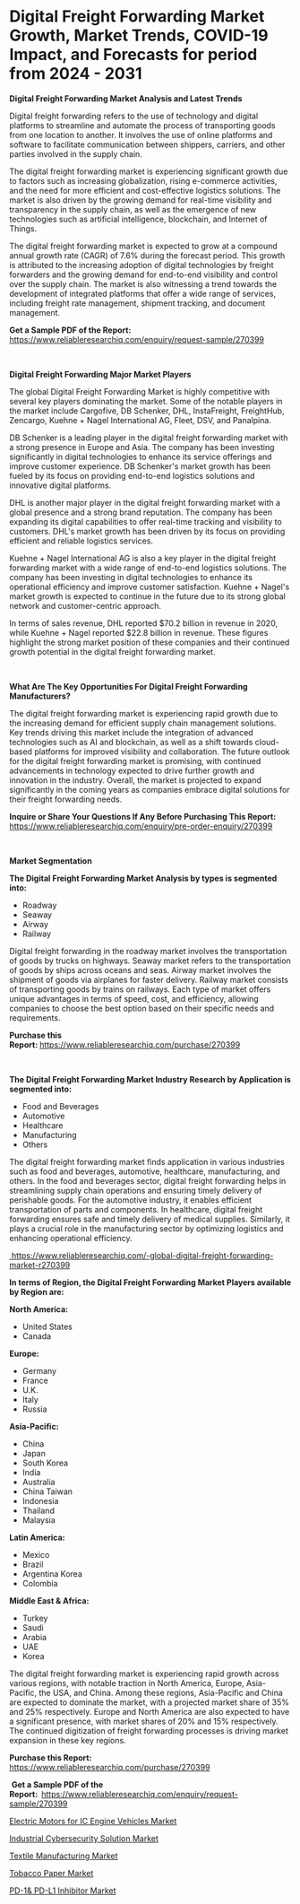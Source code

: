 <p><h1>Digital Freight Forwarding Market Growth, Market Trends, COVID-19 Impact, and Forecasts for period from 2024 - 2031</h1></p><p><strong>Digital Freight Forwarding Market Analysis and Latest Trends</strong></p>
<p><p>Digital freight forwarding refers to the use of technology and digital platforms to streamline and automate the process of transporting goods from one location to another. It involves the use of online platforms and software to facilitate communication between shippers, carriers, and other parties involved in the supply chain.</p><p>The digital freight forwarding market is experiencing significant growth due to factors such as increasing globalization, rising e-commerce activities, and the need for more efficient and cost-effective logistics solutions. The market is also driven by the growing demand for real-time visibility and transparency in the supply chain, as well as the emergence of new technologies such as artificial intelligence, blockchain, and Internet of Things.</p><p>The digital freight forwarding market is expected to grow at a compound annual growth rate (CAGR) of 7.6% during the forecast period. This growth is attributed to the increasing adoption of digital technologies by freight forwarders and the growing demand for end-to-end visibility and control over the supply chain. The market is also witnessing a trend towards the development of integrated platforms that offer a wide range of services, including freight rate management, shipment tracking, and document management.</p></p>
<p><strong>Get a Sample PDF of the Report:&nbsp;</strong> <a href="https://www.reliableresearchiq.com/enquiry/request-sample/270399">https://www.reliableresearchiq.com/enquiry/request-sample/270399</a></p>
<p>&nbsp;</p>
<p><strong>Digital Freight Forwarding Major Market Players</strong></p>
<p><p>The global Digital Freight Forwarding Market is highly competitive with several key players dominating the market. Some of the notable players in the market include Cargofive, DB Schenker, DHL, InstaFreight, FreightHub, Zencargo, Kuehne + Nagel International AG, Fleet, DSV, and Panalpina.</p><p>DB Schenker is a leading player in the digital freight forwarding market with a strong presence in Europe and Asia. The company has been investing significantly in digital technologies to enhance its service offerings and improve customer experience. DB Schenker's market growth has been fueled by its focus on providing end-to-end logistics solutions and innovative digital platforms.</p><p>DHL is another major player in the digital freight forwarding market with a global presence and a strong brand reputation. The company has been expanding its digital capabilities to offer real-time tracking and visibility to customers. DHL's market growth has been driven by its focus on providing efficient and reliable logistics services.</p><p>Kuehne + Nagel International AG is also a key player in the digital freight forwarding market with a wide range of end-to-end logistics solutions. The company has been investing in digital technologies to enhance its operational efficiency and improve customer satisfaction. Kuehne + Nagel's market growth is expected to continue in the future due to its strong global network and customer-centric approach.</p><p>In terms of sales revenue, DHL reported $70.2 billion in revenue in 2020, while Kuehne + Nagel reported $22.8 billion in revenue. These figures highlight the strong market position of these companies and their continued growth potential in the digital freight forwarding market.</p></p>
<p>&nbsp;</p>
<p><strong>What Are The Key Opportunities For Digital Freight Forwarding Manufacturers?</strong></p>
<p><p>The digital freight forwarding market is experiencing rapid growth due to the increasing demand for efficient supply chain management solutions. Key trends driving this market include the integration of advanced technologies such as AI and blockchain, as well as a shift towards cloud-based platforms for improved visibility and collaboration. The future outlook for the digital freight forwarding market is promising, with continued advancements in technology expected to drive further growth and innovation in the industry. Overall, the market is projected to expand significantly in the coming years as companies embrace digital solutions for their freight forwarding needs.</p></p>
<p><strong>Inquire or Share Your Questions If Any Before Purchasing This Report:</strong> <a href="https://www.reliableresearchiq.com/enquiry/pre-order-enquiry/270399">https://www.reliableresearchiq.com/enquiry/pre-order-enquiry/270399</a></p>
<p>&nbsp;</p>
<p><strong>Market Segmentation</strong></p>
<p><strong>The Digital Freight Forwarding Market Analysis by types is segmented into:</strong></p>
<p><ul><li>Roadway</li><li>Seaway</li><li>Airway</li><li>Railway</li></ul></p>
<p><p>Digital freight forwarding in the roadway market involves the transportation of goods by trucks on highways. Seaway market refers to the transportation of goods by ships across oceans and seas. Airway market involves the shipment of goods via airplanes for faster delivery. Railway market consists of transporting goods by trains on railways. Each type of market offers unique advantages in terms of speed, cost, and efficiency, allowing companies to choose the best option based on their specific needs and requirements.</p></p>
<p><strong>Purchase this Report:&nbsp;</strong><a href="https://www.reliableresearchiq.com/purchase/270399">https://www.reliableresearchiq.com/purchase/270399</a></p>
<p>&nbsp;</p>
<p><strong>The Digital Freight Forwarding Market Industry Research by Application is segmented into:</strong></p>
<p><ul><li>Food and Beverages</li><li>Automotive</li><li>Healthcare</li><li>Manufacturing</li><li>Others</li></ul></p>
<p><p>The digital freight forwarding market finds application in various industries such as food and beverages, automotive, healthcare, manufacturing, and others. In the food and beverages sector, digital freight forwarding helps in streamlining supply chain operations and ensuring timely delivery of perishable goods. For the automotive industry, it enables efficient transportation of parts and components. In healthcare, digital freight forwarding ensures safe and timely delivery of medical supplies. Similarly, it plays a crucial role in the manufacturing sector by optimizing logistics and enhancing operational efficiency.</p></p>
<p><a href="https://www.reliableresearchiq.com/-global-digital-freight-forwarding-market-r270399">&nbsp;https://www.reliableresearchiq.com/-global-digital-freight-forwarding-market-r270399</a></p>
<p><strong>In terms of Region, the Digital Freight Forwarding Market Players available by Region are:</strong></p>
<p>
    <p> <strong> North America: </strong>
        <ul>
            <li>United States</li>
            <li>Canada</li>
        </ul>
        </p> 
    <p> <strong> Europe: </strong>
        <ul>
            <li>Germany</li>
            <li>France</li>
            <li>U.K.</li>
            <li>Italy</li>
            <li>Russia</li>
        </ul>
        </p> 
    <p> <strong> Asia-Pacific: </strong>
        <ul>
            <li>China</li>
            <li>Japan</li>
            <li>South Korea</li>
            <li>India</li>
            <li>Australia</li>
            <li>China Taiwan</li>
            <li>Indonesia</li>
            <li>Thailand</li>
            <li>Malaysia</li>
        </ul>
        </p> 
    <p> <strong> Latin America: </strong>
        <ul>
            <li>Mexico</li>
            <li>Brazil</li>
            <li>Argentina Korea</li>
            <li>Colombia</li>
        </ul>
        </p> 
    <p> <strong> Middle East & Africa: </strong>
        <ul>
            <li>Turkey</li>
            <li>Saudi</li>
            <li>Arabia</li>
            <li>UAE</li>
            <li>Korea</li>
        </ul>
    </p>
    </p>
<p><p>The digital freight forwarding market is experiencing rapid growth across various regions, with notable traction in North America, Europe, Asia-Pacific, the USA, and China. Among these regions, Asia-Pacific and China are expected to dominate the market, with a projected market share of 35% and 25% respectively. Europe and North America are also expected to have a significant presence, with market shares of 20% and 15% respectively. The continued digitization of freight forwarding processes is driving market expansion in these key regions.</p></p>
<p><strong>Purchase this Report: </strong><a href="https://www.reliableresearchiq.com/purchase/270399">https://www.reliableresearchiq.com/purchase/270399</a></p>
<p>&nbsp;<strong>Get a Sample PDF of the Report:&nbsp;&nbsp;</strong><a href="https://www.reliableresearchiq.com/enquiry/request-sample/270399">https://www.reliableresearchiq.com/enquiry/request-sample/270399</a></p>
<p><strong></strong></p>
<p><p><a href="https://medium.com/@sean.peake0978/electric-motors-for-ic-engine-vehicles-market-a-global-and-regional-analysis-focus-on-end-user-5dbac847e1a2">Electric Motors for IC Engine Vehicles Market</a></p><p><a href="https://github.com/msLonKoss78/Market-Research-Report-List-1/blob/main/industrial-cybersecurity-solution-market.md">Industrial Cybersecurity Solution Market</a></p><p><a href="https://github.com/lairestrong/Market-Research-Report-List-1/blob/main/textile-manufacturing-market.md">Textile Manufacturing Market</a></p><p><a href="https://medium.com/@joanne.harris67856/global-tobacco-paper-market-size-is-expected-to-reach-at-a-cagr-of-10-8-a42f169d6585">Tobacco Paper Market</a></p><p><a href="https://www.linkedin.com/pulse/pd-1amp-pd-l1-inhibitor-market-size-growing-cagr-107-report-urr5f">PD-1& PD-L1 Inhibitor Market</a></p></p>